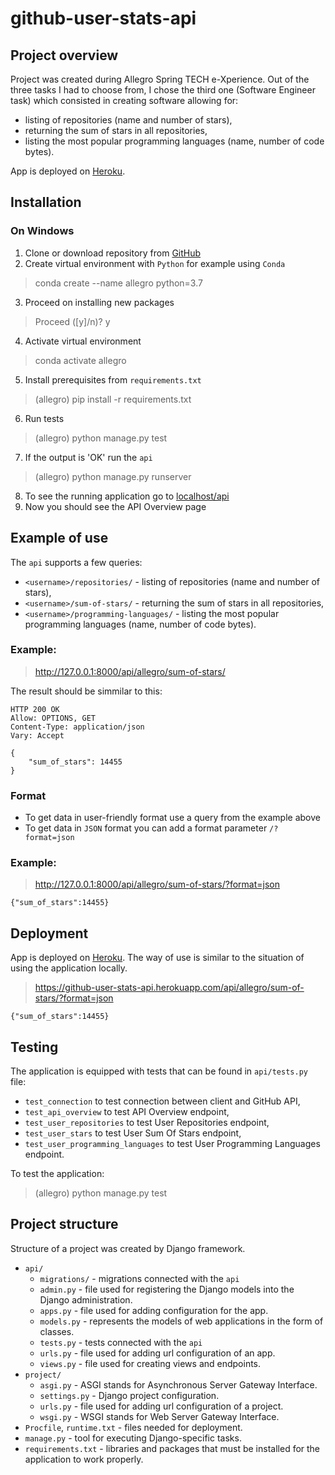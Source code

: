 # github-user-stats-api
## Project overview
Project was created during Allegro Spring TECH e-Xperience. Out of the three tasks I had to choose from, I chose the third one (Software Engineer task) which consisted in creating software allowing for:
* listing of repositories (name and number of stars),
* returning the sum of stars in all repositories,
* listing the most popular programming languages (name, number of code bytes). 

App is deployed on [Heroku](https://github-user-stats-api.herokuapp.com/api/).
## Installation

### On Windows
1. Clone or download repository from [GitHub](https://github.com/Endrju00/github-user-stats-api)
2. Create virtual environment with <code>Python</code> for example using <code>Conda</code>
> conda create --name allegro python=3.7
3. Proceed on installing new packages
> Proceed ([y]/n)? y
4. Activate virtual environment
> conda activate allegro
5. Install prerequisites from <code>requirements.txt</code>
> (allegro) pip install -r requirements.txt
6. Run tests
> (allegro) python manage.py test
7. If the output is 'OK' run the <code>api</code>
> (allegro) python manage.py runserver
8. To see the running application go to [localhost/api](http://127.0.0.1:8000/api)
9. Now you should see the API Overview page

## Example of use
The <code>api</code> supports a few queries:
- <code>\<username\>/repositories/</code> - listing of repositories (name and number of stars),
- <code>\<username\>/sum-of-stars/</code> - returning the sum of stars in all repositories,
- <code>\<username\>/programming-languages/</code> - listing the most popular programming languages (name, number of code bytes).
 
 
### Example:
> http://127.0.0.1:8000/api/allegro/sum-of-stars/

The result should be simmilar to this:
```
HTTP 200 OK
Allow: OPTIONS, GET
Content-Type: application/json
Vary: Accept

{
    "sum_of_stars": 14455
}
```

 
### Format
- To get data in user-friendly format use a query from the example above
 - To get data in <code>JSON</code> format you can add a format parameter <code>/?format=json</code>

### Example:
> http://127.0.0.1:8000/api/allegro/sum-of-stars/?format=json
```
{"sum_of_stars":14455}
```
## Deployment
App is deployed on [Heroku](https://github-user-stats-api.herokuapp.com/api/). The way of use is similar to the situation of using the application locally.
> https://github-user-stats-api.herokuapp.com/api/allegro/sum-of-stars/?format=json
```
{"sum_of_stars":14455}
```

## Testing
The application is equipped with tests that can be found in <code>api/tests.py</code> file:
 - <code>test_connection</code> to test connection between client and GitHub API,
 - <code>test_api_overview</code> to test API Overview endpoint,
 - <code>test_user_repositories</code> to test User Repositories endpoint,
 - <code>test_user_stars</code> to test User Sum Of Stars endpoint,
 - <code>test_user_programming_languages</code> to test User Programming Languages endpoint.
 
 To test the application:
 > (allegro) python manage.py test

## Project structure
Structure of a project was created by Django framework.
 * <code>api/</code>
   * <code>migrations/</code> - migrations connected with the <code>api</code>
   * <code>admin.py</code> - file used for registering the Django models into the Django administration.
   * <code>apps.py</code> - file used for adding configuration for the app.
   * <code>models.py</code> - represents the models of web applications in the form of classes. 
   * <code>tests.py</code> - tests connected with the <code>api</code>
   * <code>urls.py</code> - file used for adding url configuration of an app.
   * <code>views.py</code> - file used for creating views and endpoints.
 * <code>project/</code>
   * <code>asgi.py</code> - ASGI stands for Asynchronous Server Gateway Interface.
   * <code>settings.py</code> - Django project configuration.
   * <code>urls.py</code> - file used for adding url configuration of a project.
   * <code>wsgi.py</code> - WSGI stands for Web Server Gateway Interface.
 * <code>Procfile</code>, <code>runtime.txt</code> - files needed for deployment.
 * <code>manage.py</code> - tool for executing Django-specific tasks.
 * <code>requirements.txt</code> - libraries and packages that must be installed for the application to work properly.
 

 
